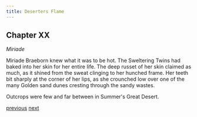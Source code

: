```yaml
---
title: Deserters Flame
---
```

## Chapter XX
*Miriade* 

Miriade Braeborn knew what it was to be hot. The Sweltering Twins had baked into her skin for her entire life. The deep russet of her skin claimed as much, as it shined from the sweat clinging to her hunched frame. Her teeth bit sharply at the corner of her lips, as she crounched low over one of the many Golden sand dunes cresting through the sandy wastes.

Outcrops were few and far between in Summer's Great Desert. 


[previous](desertflame-45.html)
[next](desertflame-last.html)
